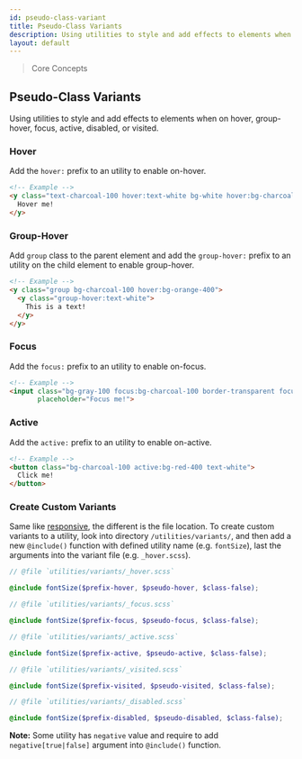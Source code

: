 ```yaml
---
id: pseudo-class-variant
title: Pseudo-Class Variants
description: Using utilities to style and add effects to elements when on hover, group-hover, focus, active, disabled, or visited.
layout: default
---
```


> Core Concepts

## Pseudo-Class Variants

Using utilities to style and add effects to elements when on hover, group-hover, focus, active, disabled, or visited.

### Hover

Add the `hover:` prefix to an utility to enable on-hover.

```html
<!-- Example -->
<y class="text-charcoal-100 hover:text-white bg-white hover:bg-charcoal-100">
  Hover me!
</y>
```
### Group-Hover

Add `group` class to the parent element and add the `group-hover:` prefix to an utility on the child element to enable group-hover.

```html
<!-- Example -->
<y class="group bg-charcoal-100 hover:bg-orange-400">
  <y class="group-hover:text-white">
    This is a text!
  </y>
</y>
```

### Focus

Add the `focus:` prefix to an utility to enable on-focus.

```html
<!-- Example -->
<input class="bg-gray-100 focus:bg-charcoal-100 border-transparent focus:border-gray-200"
       placeholder="Focus me!">

```

### Active

Add the `active:` prefix to an utility to enable on-active.

```html
<!-- Example -->
<button class="bg-charcoal-100 active:bg-red-400 text-white">
  Click me!
</button>
```

### Create Custom Variants

Same like [responsive](/responsive), the different is the file location. To create custom variants to a utility, look into directory `/utilities/variants/`, and then add a new `@include()` function with defined utility name (e.g. `fontSize`), last the arguments into the variant file (e.g. `_hover.scss`).

```scss
// @file `utilities/variants/_hover.scss`

@include fontSize($prefix-hover, $pseudo-hover, $class-false);

// @file `utilities/variants/_focus.scss`

@include fontSize($prefix-focus, $pseudo-focus, $class-false);

// @file `utilities/variants/_active.scss`

@include fontSize($prefix-active, $pseudo-active, $class-false);

// @file `utilities/variants/_visited.scss`

@include fontSize($prefix-visited, $pseudo-visited, $class-false);

// @file `utilities/variants/_disabled.scss`

@include fontSize($prefix-disabled, $pseudo-disabled, $class-false);
```

**Note:** Some utility has `negative` value and require to add `negative[true|false]` argument into `@include()` function.
